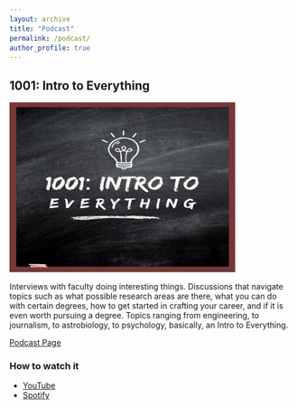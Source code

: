 ```yaml
---
layout: archive
title: "Podcast"
permalink: /podcast/
author_profile: true
---
```

## 1001: Intro to Everything 
<img src="/images/podcast/logo.jpeg" width="400" height = "300" /> 

Interviews with faculty doing interesting things. Discussions that navigate topics such as what possible research areas are there, what you can do with certain degrees, how to get started in crafting your career, and if it is even worth pursuing a degree. Topics ranging from engineering, to journalism, to astrobiology, to psychology, basically, an Intro to Everything.

[Podcast Page](https://anchor.fm/andres-pulido5)
### How to watch it
- [YouTube](https://www.youtube.com/playlist?list=PLFn7Fn5wd5p-quHz_YdoxrUryu0MRP6d0)
- [Spotify](https://open.spotify.com/show/4lKeqmXcVUN6XFQVhCXtgJ?si=efaa74271b2b454c)
